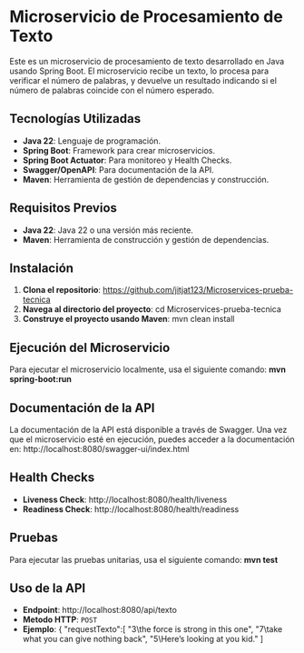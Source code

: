 # Microservicio de Procesamiento de Texto

Este es un microservicio de procesamiento de texto desarrollado en Java usando Spring Boot. El microservicio recibe un texto, lo procesa para verificar el número de palabras, y devuelve un resultado indicando si el número de palabras coincide con el número esperado.

## Tecnologías Utilizadas

- **Java 22**: Lenguaje de programación.
- **Spring Boot**: Framework para crear microservicios.
- **Spring Boot Actuator**: Para monitoreo y Health Checks.
- **Swagger/OpenAPI**: Para documentación de la API.
- **Maven**: Herramienta de gestión de dependencias y construcción.


## Requisitos Previos

- **Java 22**: Java 22 o una versión más reciente.
- **Maven**: Herramienta de construcción y gestión de dependencias.

## Instalación

1. **Clona el repositorio**: https://github.com/jitjat123/Microservices-prueba-tecnica
2. **Navega al directorio del proyecto**: cd Microservices-prueba-tecnica
3. **Construye el proyecto usando Maven**: mvn clean install

## Ejecución del Microservicio

Para ejecutar el microservicio localmente, usa el siguiente comando: **mvn spring-boot:run**

## Documentación de la API
La documentación de la API está disponible a través de Swagger. Una vez que el microservicio esté en ejecución, puedes acceder a la documentación en: http://localhost:8080/swagger-ui/index.html

## Health Checks

- **Liveness Check**: http://localhost:8080/health/liveness
- **Readiness Check**: http://localhost:8080/health/readiness

## Pruebas
Para ejecutar las pruebas unitarias, usa el siguiente comando: **mvn test**

## Uso de la API
- **Endpoint**: http://localhost:8080/api/texto
- **Metodo HTTP**: `POST`
- **Ejemplo**: {
   "requestTexto":[
        "3\\the force is strong in this one",
        "7\\take what you can give nothing back",
        "5\\Here’s looking at you kid."
        ]
  


